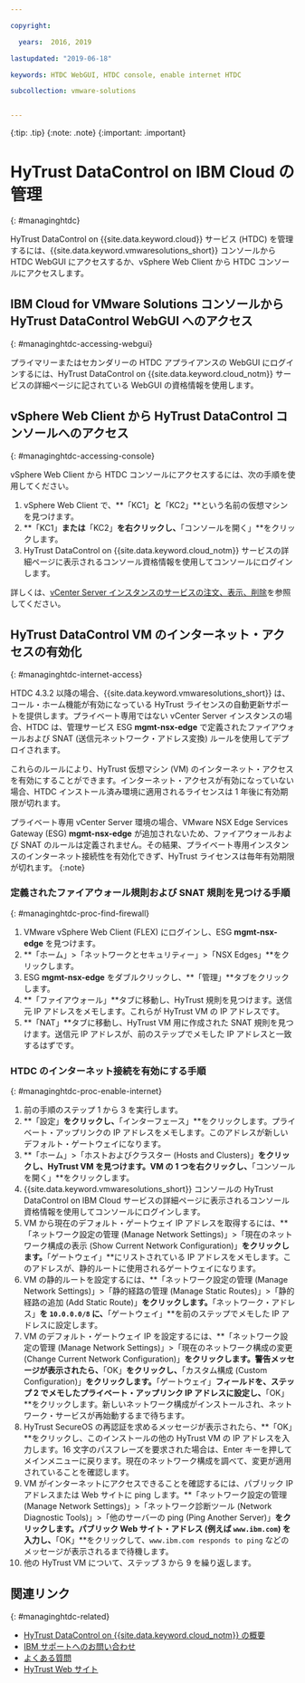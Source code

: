 ```yaml
---

copyright:

  years:  2016, 2019

lastupdated: "2019-06-18"

keywords: HTDC WebGUI, HTDC console, enable internet HTDC

subcollection: vmware-solutions


---
```


{:tip: .tip}
{:note: .note}
{:important: .important}

# HyTrust DataControl on IBM Cloud の管理
{: #managinghtdc}

HyTrust DataControl on {{site.data.keyword.cloud}} サービス (HTDC) を管理するには、{{site.data.keyword.vmwaresolutions_short}} コンソールから HTDC WebGUI にアクセスするか、vSphere Web Client から HTDC コンソールにアクセスします。

## IBM Cloud for VMware Solutions コンソールから HyTrust DataControl WebGUI へのアクセス
{: #managinghtdc-accessing-webgui}

プライマリーまたはセカンダリーの HTDC アプライアンスの WebGUI にログインするには、HyTrust DataControl on {{site.data.keyword.cloud_notm}} サービスの詳細ページに記されている WebGUI の資格情報を使用します。

## vSphere Web Client から HyTrust DataControl コンソールへのアクセス
{: #managinghtdc-accessing-console}

vSphere Web Client から HTDC コンソールにアクセスするには、次の手順を使用してください。
1. vSphere Web Client で、**「KC1」**と**「KC2」**という名前の仮想マシンを見つけます。
2. **「KC1」**または**「KC2」**を右クリックし、**「コンソールを開く」**をクリックします。
3. HyTrust DataControl on {{site.data.keyword.cloud_notm}} サービスの詳細ページに表示されるコンソール資格情報を使用してコンソールにログインします。

詳しくは、[vCenter Server インスタンスのサービスの注文、表示、削除](/docs/services/vmwaresolutions/vcenter?topic=vmware-solutions-vc_addingremovingservices)を参照してください。

## HyTrust DataControl VM のインターネット・アクセスの有効化
{: #managinghtdc-internet-access}

HTDC 4.3.2 以降の場合、{{site.data.keyword.vmwaresolutions_short}} は、コール・ホーム機能が有効になっている HyTrust ライセンスの自動更新サポートを提供します。プライベート専用ではない vCenter Server インスタンスの場合、HTDC は、管理サービス ESG **mgmt-nsx-edge** で定義されたファイアウォールおよび SNAT (送信元ネットワーク・アドレス変換) ルールを使用してデプロイされます。

これらのルールにより、HyTrust 仮想マシン (VM) のインターネット・アクセスを有効にすることができます。インターネット・アクセスが有効になっていない場合、HTDC インストール済み環境に適用されるライセンスは 1 年後に有効期限が切れます。

プライベート専用 vCenter Server 環境の場合、VMware NSX Edge Services Gateway (ESG) **mgmt-nsx-edge** が追加されないため、ファイアウォールおよび SNAT のルールは定義されません。その結果、プライベート専用インスタンスのインターネット接続性を有効化できず、HyTrust ライセンスは毎年有効期限が切れます。
{:note}

### 定義されたファイアウォール規則および SNAT 規則を見つける手順
{: #managinghtdc-proc-find-firewall}

1. VMware vSphere Web Client (FLEX) にログインし、ESG **mgmt-nsx-edge** を見つけます。
2. **「ホーム」>「ネットワークとセキュリティー」>「NSX Edges」**をクリックします。
3. ESG **mgmt-nsx-edge** をダブルクリックし、**「管理」**タブをクリックします。
4. **「ファイアウォール」**タブに移動し、HyTrust 規則を見つけます。送信元 IP アドレスをメモします。これらが HyTrust VM の IP アドレスです。
5. **「NAT」**タブに移動し、HyTrust VM 用に作成された SNAT 規則を見つけます。送信元 IP アドレスが、前のステップでメモした IP アドレスと一致するはずです。

### HTDC のインターネット接続を有効にする手順
{: #managinghtdc-proc-enable-internet}

1. 前の手順のステップ 1 から 3 を実行します。
2. **「設定」**をクリックし、**「インターフェース」**をクリックします。プライベート・アップリンクの IP アドレスをメモします。このアドレスが新しいデフォルト・ゲートウェイになります。
3. **「ホーム」>「ホストおよびクラスター (Hosts and Clusters)」**をクリックし、HyTrust VM を見つけます。VM の 1 つを右クリックし、**「コンソールを開く」**をクリックします。
4. {{site.data.keyword.vmwaresolutions_short}} コンソールの HyTrust DataControl on IBM Cloud サービスの詳細ページに表示されるコンソール資格情報を使用してコンソールにログインします。
5. VM から現在のデフォルト・ゲートウェイ IP アドレスを取得するには、**「ネットワーク設定の管理 (Manage Network Settings)」>「現在のネットワーク構成の表示 (Show Current Network Configuration)」**をクリックします。**「ゲートウェイ」**にリストされている IP アドレスをメモします。このアドレスが、静的ルートに使用されるゲートウェイになります。
6. VM の静的ルートを設定するには、**「ネットワーク設定の管理 (Manage Network Settings)」>「静的経路の管理 (Manage Static Routes)」>「静的経路の追加 (Add Static Route)」**をクリックします。**「ネットワーク・アドレス」**を `10.0.0.0/8` に、**「ゲートウェイ」**を前のステップでメモした IP アドレスに設定します。
7. VM のデフォルト・ゲートウェイ IP を設定するには、**「ネットワーク設定の管理 (Manage Network Settings)」>「現在のネットワーク構成の変更 (Change Current Network Configuration)」**をクリックします。警告メッセージが表示されたら、**「OK」**をクリックし、**「カスタム構成 (Custom Configuration)」**をクリックします。**「ゲートウェイ」**フィールドを、ステップ 2 でメモしたプライベート・アップリンク IP アドレスに設定し、**「OK」**をクリックします。新しいネットワーク構成がインストールされ、ネットワーク・サービスが再始動するまで待ちます。
8. HyTrust SecureOS の再認証を求めるメッセージが表示されたら、**「OK」**をクリックし、このインストールの他の HyTrust VM の IP アドレスを入力します。16 文字のパスフレーズを要求された場合は、Enter キーを押してメインメニューに戻ります。現在のネットワーク構成を調べて、変更が適用されていることを確認します。
9. VM がインターネットにアクセスできることを確認するには、パブリック IP アドレスまたは Web サイトに ping します。**「ネットワーク設定の管理 (Manage Network Settings)」>「ネットワーク診断ツール (Network Diagnostic Tools)」>「他のサーバーの ping (Ping Another Server)」**をクリックします。パブリック Web サイト・アドレス (例えば `www.ibm.com`) を入力し、**「OK」**をクリックして、`www.ibm.com responds to ping` などのメッセージが表示されるまで待機します。
10. 他の HyTrust VM について、ステップ 3 から 9 を繰り返します。


## 関連リンク
{: #managinghtdc-related}

* [HyTrust DataControl on {{site.data.keyword.cloud_notm}} の概要](/docs/services/vmwaresolutions/services?topic=vmware-solutions-htdc_considerations)
* [IBM サポートへのお問い合わせ](/docs/services/vmwaresolutions/vmonic?topic=vmware-solutions-trbl_support)
* [よくある質問](/docs/services/vmwaresolutions/vmonic?topic=vmware-solutions-faq)
* [HyTrust Web サイト](https://www.hytrust.com/)
